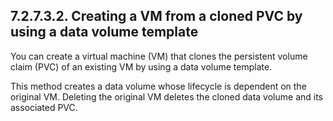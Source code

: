 ## 7.2.7.3.2. Creating a VM from a cloned PVC by using a data volume template

You can create a virtual machine (VM) that clones the persistent volume claim (PVC) of an existing VM by using a data volume template.

This method creates a data volume whose lifecycle is dependent on the original VM. Deleting the original VM deletes the cloned data volume and its associated PVC.


